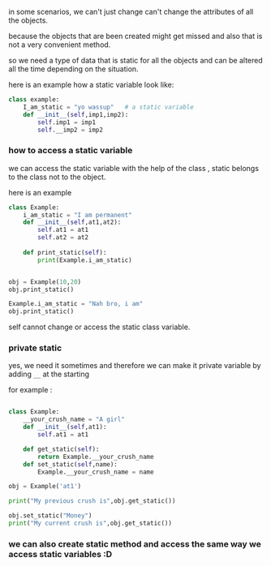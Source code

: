 in some scenarios, we can't just change can't change the attributes of all the objects. 

because the objects that are been created might get missed and also that is not a very convenient method.

so we need a type of data that is static for all the objects and can be altered all the time depending on the situation.

here is an example how a static variable look like:

```python 
class example:
	I_am_static = "yo wassup"   # a static variable 
	def __init__(self,imp1,imp2):
		self.imp1 = imp1
		self.__imp2 = imp2
```

### how to access a static variable 

we can access the static variable with the help of the class , static belongs to the class not to the object.

here is an example 

```python 
class Example:
	i_am_static = "I am permanent"
	def __init__(self,at1,at2):
		self.at1 = at1 
		self.at2 = at2 
	
	def print_static(self):
		print(Example.i_am_static)


obj = Example(10,20)
obj.print_static()

Example.i_am_static = "Nah bro, i am"
obj.print_static()
```

self cannot change or access the static class variable.

### private static 

yes, we need it sometimes and therefore we can make it private variable by adding  `__` at the starting 

for example :

```python 

class Example:
	__your_crush_name = "A girl"
	def __init__(self,at1):
		self.at1 = at1 

	def get_static(self):
		return Example.__your_crush_name
	def set_static(self,name):
		Example.__your_crush_name = name

obj = Example('at1')

print("My previous crush is",obj.get_static())

obj.set_static("Money")
print("My current crush is",obj.get_static())
```


### we can also create static method and access the same way we access static variables :D
